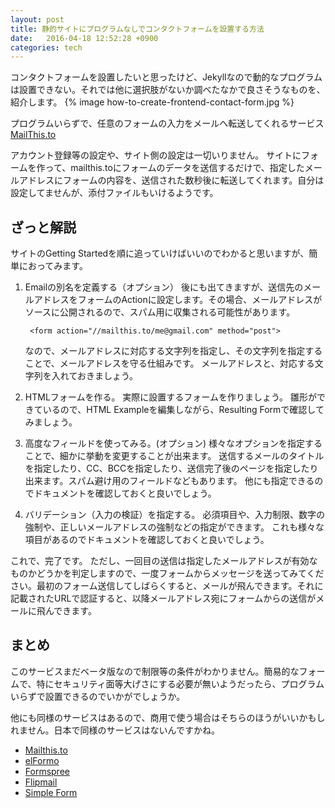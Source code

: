 ```yaml
---
layout: post
title: 静的サイトにプログラムなしでコンタクトフォームを設置する方法
date:   2016-04-18 12:52:28 +0900
categories: tech
---
```


コンタクトフォームを設置したいと思ったけど、Jekyllなので動的なプログラムは設置できない。それでは他に選択肢がないか調べたなかで良さそうなものを、紹介します。
{% image how-to-create-frontend-contact-form.jpg %}

プログラムいらずで、任意のフォームの入力をメールへ転送してくれるサービス 
[MailThis.to](http://mailthis.to/)

アカウント登録等の設定や、サイト側の設定は一切いりません。
サイトにフォームを作って、mailthis.toにフォームのデータを送信するだけで、指定したメールアドレスにフォームの内容を、送信された数秒後に転送してくれます。自分は設定してませんが、添付ファイルもいけるようです。

## ざっと解説

サイトのGetting Startedを順に追っていけばいいのでわかると思いますが、簡単におってみます。

1. Emailの別名を定義する（オプション）
    後にも出てきますが、送信先のメールアドレスをフォームのActionに設定します。その場合、メールアドレスがソースに公開されるので、スパム用に収集される可能性があります。

        <form action="//mailthis.to/me@gmail.com" method="post">

    なので、メールアドレスに対応する文字列を指定し、その文字列を指定することで、メールアドレスを守る仕組みです。
    メールアドレスと、対応する文字列を入れておきましょう。

2. HTMLフォームを作る。
実際に設置するフォームを作りましょう。
雛形ができているので、HTML Exampleを編集しながら、Resulting Formで確認してみましょう。

3. 高度なフィールドを使ってみる。(オプション)
様々なオプションを指定することで、細かに挙動を変更することが出来ます。
送信するメールのタイトルを指定したり、CC、BCCを指定したり、送信完了後のページを指定したり出来ます。スパム避け用のフィールドなどもあります。
他にも指定できるのでドキュメントを確認しておくと良いでしょう。

4. バリデーション（入力の検証）を指定する。
必須項目や、入力制限、数字の強制や、正しいメールアドレスの強制などの指定ができます。
これも様々な項目があるのでドキュメントを確認しておくと良いでしょう。

これで、完了です。
ただし、一回目の送信は指定したメールアドレスが有効なものかどうかを判定しますので、一度フォームからメッセージを送ってみてください。最初のフォーム送信してしばらくすると、メールが飛んできます。それに記載されたURLで認証すると、以降メールアドレス宛にフォームからの送信がメールに飛んできます。

## まとめ

このサービスまだベータ版なので制限等の条件がわかりません。簡易的なフォームで、特にセキュリティ面等大げさにする必要が無いようだったら、プログラムいらずで設置できるのでいかがでしょうか。

他にも同様のサービスはあるので、商用で使う場合はそちらのほうがいいかもしれません。日本で同様のサービスはないんですかね。

- [Mailthis.to](http://mailthis.to/)
- [elFormo](https://www.elformo.com/)
- [Formspree](http://formspree.io/)
- [Flipmail](http://flipmail.co/)
- [Simple Form](https://getsimpleform.com/)